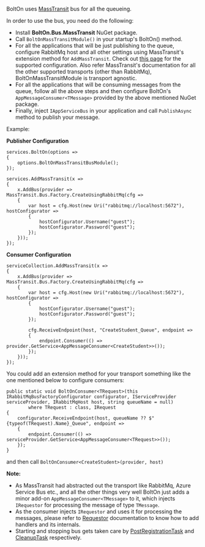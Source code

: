 BoltOn uses [MassTransit](https://masstransit-project.com/) bus for all the queueing. 

In order to use the bus, you need do the following:

* Install **BoltOn.Bus.MassTransit** NuGet package.
* Call `BoltOnMassTransitModule()` in your startup's BoltOn() method. 
* For all the applications that will be just publishing to the queue, configure RabbitMq host and all other settings using MassTransit's extension method for `AddMassTransit`. Check out [this page](https://masstransit-project.com/MassTransit/usage/containers/msdi.html) for the supported configuration. Also refer MassTransit's documentation for all the other supported transports (other than RabbitMq), BoltOnMassTransitModule is transport agnostic.
* For all the applications that will be consuming messages from the queue, follow all the above steps and then configure BoltOn's `AppMessageConsumer<TMessage>` provided by the above mentioned NuGet package. 
* Finally, inject `IAppServiceBus` in your application and call `PublishAsync` method to publish your message. 

Example:

**Publisher Configuration**

    services.BoltOn(options =>
    {
        options.BoltOnMassTransitBusModule();
    });

    services.AddMassTransit(x =>
    {
        x.AddBus(provider => MassTransit.Bus.Factory.CreateUsingRabbitMq(cfg =>
        {
            var host = cfg.Host(new Uri("rabbitmq://localhost:5672"), hostConfigurator =>
            {
                hostConfigurator.Username("guest");
                hostConfigurator.Password("guest");
            });
        }));
    });

**Consumer Configuration**

    serviceCollection.AddMassTransit(x =>
    {
        x.AddBus(provider => MassTransit.Bus.Factory.CreateUsingRabbitMq(cfg =>
        {
            var host = cfg.Host(new Uri("rabbitmq://localhost:5672"), hostConfigurator =>
            {
                hostConfigurator.Username("guest");
                hostConfigurator.Password("guest");
            });

            cfg.ReceiveEndpoint(host, "CreateStudent_Queue", endpoint =>
            {
                endpoint.Consumer(() => provider.GetService<AppMessageConsumer<CreateStudent>>());
            });
        }));
    });

You could add an extension method for your transport something like the one mentioned below to configure consumers:

    public static void BoltOnConsumer<TRequest>(this IRabbitMqBusFactoryConfigurator configurator, IServiceProvider serviceProvider, IRabbitMqHost host, string queueName = null)
            where TRequest : class, IRequest
    {
        configurator.ReceiveEndpoint(host, queueName ?? $"{typeof(TRequest).Name}_Queue", endpoint =>
        {
            endpoint.Consumer(() => serviceProvider.GetService<AppMessageConsumer<TRequest>>());
        });
    } 

and then call `BoltOnConsumer<CreateStudent>(provider, host)`

**Note:**

* As MassTransit had abstracted out the transport like RabbitMq, Azure Service Bus etc., and all the other things very well BoltOn just adds a minor add-on `AppMessageConsumer<TMessage>` to it, which injects `IRequestor` for processing the message of type `TMessage`.
* As the consumer injects `IRequestor` and uses it for processing the messages,
please refer to [Requestor](../requestor) documentation to know how to add handlers and its internals.
* Starting and stopping bus gets taken care by [PostRegistrationTask](https://github.com/gokulm/BoltOn/blob/master/src/BoltOn.Bus.MassTransit/PostRegistrationTask.cs) and [CleanupTask](https://github.com/gokulm/BoltOn/blob/master/src/BoltOn.Bus.MassTransit/CleanupTask.cs) respectively. 

